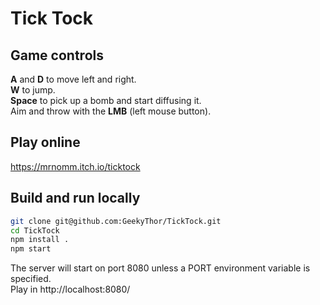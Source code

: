 # Tick Tock

## Game controls
**A** and **D** to move left and right.  
**W** to jump.  
**Space** to pick up a bomb and start diffusing it.  
Aim and throw with the **LMB** (left mouse button).

## Play online
https://mrnomm.itch.io/ticktock

## Build and run locally
```sh
git clone git@github.com:GeekyThor/TickTock.git
cd TickTock
npm install .
npm start
```
The server will start on port 8080 unless a PORT environment variable is specified.  
Play in http://localhost:8080/
